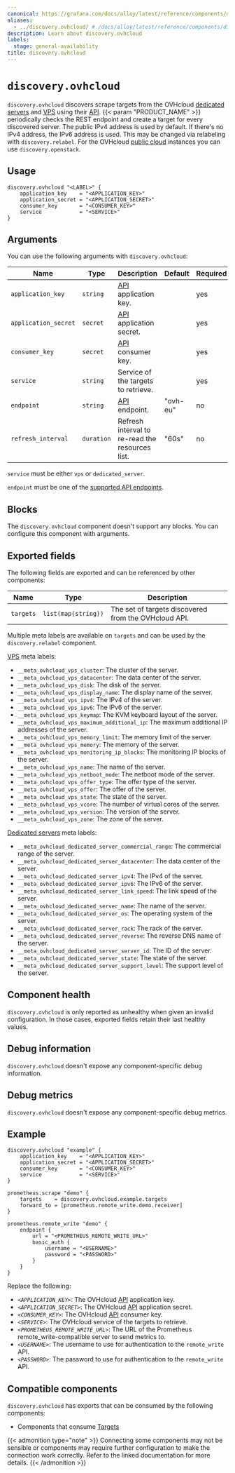 ```yaml
---
canonical: https://grafana.com/docs/alloy/latest/reference/components/discovery/discovery.ovhcloud/
aliases:
  - ../discovery.ovhcloud/ # /docs/alloy/latest/reference/components/discovery.ovhcloud/
description: Learn about discovery.ovhcloud
labels:
  stage: general-availability
title: discovery.ovhcloud
---
```


# `discovery.ovhcloud`

`discovery.ovhcloud` discovers scrape targets from the OVHcloud [dedicated servers][] and [VPS][] using their [API][].
{{< param "PRODUCT_NAME" >}} periodically checks the REST endpoint and create a target for every discovered server.
The public IPv4 address is used by default. If there's no IPv4 address, the IPv6 address is used.
This may be changed via relabeling with `discovery.relabel`.
For the OVHcloud [public cloud][] instances you can use `discovery.openstack`.

[API]: https://api.ovh.com/
[public cloud]: https://www.ovhcloud.com/en/public-cloud/
[VPS]: https://www.ovhcloud.com/en/vps/
[Dedicated servers]: https://www.ovhcloud.com/en/bare-metal/

## Usage

```alloy
discovery.ovhcloud "<LABEL>" {
    application_key    = "<APPLICATION_KEY>"
    application_secret = "<APPLICATION_SECRET>"
    consumer_key       = "<CONSUMER_KEY>"
    service            = "<SERVICE>"
}
```

## Arguments

You can use the following arguments with `discovery.ovhcloud`:

| Name                 | Type       | Description                                     | Default  | Required |
| -------------------- | ---------- | ----------------------------------------------- | -------- | -------- |
| `application_key`    | `string`   | [API][] application key.                        |          | yes      |
| `application_secret` | `secret`   | [API][] application secret.                     |          | yes      |
| `consumer_key`       | `secret`   | [API][] consumer key.                           |          | yes      |
| `service`            | `string`   | Service of the targets to retrieve.             |          | yes      |
| `endpoint`           | `string`   | [API][] endpoint.                               | "ovh-eu" | no       |
| `refresh_interval`   | `duration` | Refresh interval to re-read the resources list. | "60s"    | no       |

`service` must be either `vps` or `dedicated_server`.

`endpoint` must be one of the [supported API endpoints][supported-apis].

[supported-apis]: https://github.com/ovh/go-ovh#supported-apis

## Blocks

The `discovery.ovhcloud` component doesn't support any blocks. You can configure this component with arguments.

## Exported fields

The following fields are exported and can be referenced by other components:

| Name      | Type                | Description                                          |
| --------- | ------------------- | ---------------------------------------------------- |
| `targets` | `list(map(string))` | The set of targets discovered from the OVHcloud API. |

Multiple meta labels are available on `targets` and can be used by the `discovery.relabel` component.

[VPS][] meta labels:

* `__meta_ovhcloud_vps_cluster`: The cluster of the server.
* `__meta_ovhcloud_vps_datacenter`: The data center of the server.
* `__meta_ovhcloud_vps_disk`: The disk of the server.
* `__meta_ovhcloud_vps_display_name`: The display name of the server.
* `__meta_ovhcloud_vps_ipv4`: The IPv4 of the server.
* `__meta_ovhcloud_vps_ipv6`: The IPv6 of the server.
* `__meta_ovhcloud_vps_keymap`: The KVM keyboard layout of the server.
* `__meta_ovhcloud_vps_maximum_additional_ip`: The maximum additional IP addresses of the server.
* `__meta_ovhcloud_vps_memory_limit`: The memory limit of the server.
* `__meta_ovhcloud_vps_memory`: The memory of the server.
* `__meta_ovhcloud_vps_monitoring_ip_blocks`: The monitoring IP blocks of the server.
* `__meta_ovhcloud_vps_name`: The name of the server.
* `__meta_ovhcloud_vps_netboot_mode`: The netboot mode of the server.
* `__meta_ovhcloud_vps_offer_type`: The offer type of the server.
* `__meta_ovhcloud_vps_offer`: The offer of the server.
* `__meta_ovhcloud_vps_state`: The state of the server.
* `__meta_ovhcloud_vps_vcore`: The number of virtual cores of the server.
* `__meta_ovhcloud_vps_version`: The version of the server.
* `__meta_ovhcloud_vps_zone`: The zone of the server.

[Dedicated servers][] meta labels:

* `__meta_ovhcloud_dedicated_server_commercial_range`: The commercial range of the server.
* `__meta_ovhcloud_dedicated_server_datacenter`: The data center of the server.
* `__meta_ovhcloud_dedicated_server_ipv4`: The IPv4 of the server.
* `__meta_ovhcloud_dedicated_server_ipv6`: The IPv6 of the server.
* `__meta_ovhcloud_dedicated_server_link_speed`: The link speed of the server.
* `__meta_ovhcloud_dedicated_server_name`: The name of the server.
* `__meta_ovhcloud_dedicated_server_os`: The operating system of the server.
* `__meta_ovhcloud_dedicated_server_rack`: The rack of the server.
* `__meta_ovhcloud_dedicated_server_reverse`: The reverse DNS name of the server.
* `__meta_ovhcloud_dedicated_server_server_id`: The ID of the server.
* `__meta_ovhcloud_dedicated_server_state`: The state of the server.
* `__meta_ovhcloud_dedicated_server_support_level`: The support level of the server.

## Component health

`discovery.ovhcloud` is only reported as unhealthy when given an invalid configuration.
In those cases, exported fields retain their last healthy values.

## Debug information

`discovery.ovhcloud` doesn't expose any component-specific debug information.

## Debug metrics

`discovery.ovhcloud` doesn't expose any component-specific debug metrics.

## Example

```alloy
discovery.ovhcloud "example" {
    application_key    = "<APPLICATION_KEY>"
    application_secret = "<APPLICATION_SECRET>"
    consumer_key       = "<CONSUMER_KEY>"
    service            = "<SERVICE>"
}

prometheus.scrape "demo" {
    targets    = discovery.ovhcloud.example.targets
    forward_to = [prometheus.remote_write.demo.receiver]
}

prometheus.remote_write "demo" {
    endpoint {
        url = "<PROMETHEUS_REMOTE_WRITE_URL>"
        basic_auth {
            username = "<USERNAME>"
            password = "<PASSWORD>"
        }
    }
}
```

Replace the following:

* _`<APPLICATION_KEY>`_: The OVHcloud [API][] application key.
* _`<APPLICATION_SECRET>`_: The OVHcloud [API][] application secret.
* _`<CONSUMER_KEY>`_: The OVHcloud [API][] consumer key.
* _`<SERVICE>`_: The OVHcloud service of the targets to retrieve.
* _`<PROMETHEUS_REMOTE_WRITE_URL>`_: The URL of the Prometheus remote_write-compatible server to send metrics to.
* _`<USERNAME>`_: The username to use for authentication to the `remote_write` API.
* _`<PASSWORD>`_: The password to use for authentication to the `remote_write` API.

<!-- START GENERATED COMPATIBLE COMPONENTS -->

## Compatible components

`discovery.ovhcloud` has exports that can be consumed by the following components:

- Components that consume [Targets](../../../compatibility/#targets-consumers)

{{< admonition type="note" >}}
Connecting some components may not be sensible or components may require further configuration to make the connection work correctly.
Refer to the linked documentation for more details.
{{< /admonition >}}

<!-- END GENERATED COMPATIBLE COMPONENTS -->
